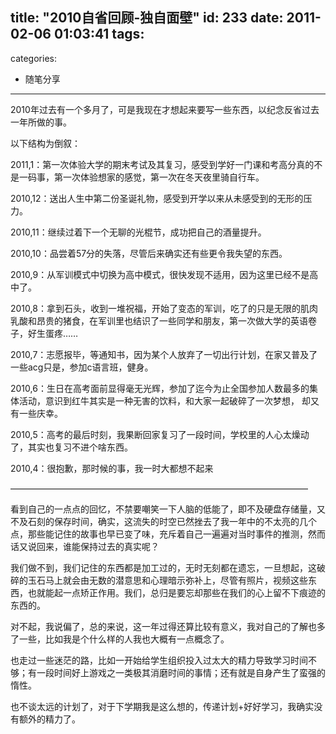 title: "2010自省回顾-独自面壁"
id: 233
date: 2011-02-06 01:03:41
tags: 
- 
categories: 
- 随笔分享
---

2010年过去有一个多月了，可是我现在才想起来要写一些东西，以纪念反省过去一年所做的事。<!--more-->

以下结构为倒叙：

2011,1：第一次体验大学的期末考试及其复习，感受到学好一门课和考高分真的不是一码事，第一次体验想家的感觉，第一次在冬天夜里骑自行车。

2010,12：送出人生中第二份圣诞礼物，感受到开学以来从未感受到的无形的压力。

2010,11：继续过着下一个无聊的光棍节，成功把自己的酒量提升。

2010,10：品尝着57分的失落，尽管后来确实还有些更令我失望的东西。

2010,9：从军训模式中切换为高中模式，很快发现不适用，因为这里已经不是高中了。

2010,8：拿到石头，收到一堆祝福，开始了变态的军训，吃了的只是无限的肌肉乳酸和昂贵的猪食，在军训里也结识了一些同学和朋友，第一次做大学的英语卷子，好生蛋疼……

2010,7：志愿报毕，等通知书，因为某个人放弃了一切出行计划，在家又普及了一些acg只是，参加c语言班，健身。

2010,6：生日在高考面前显得毫无光辉，参加了迄今为止全国参加人数最多的集体活动，意识到红牛其实是一种无害的饮料，和大家一起破碎了一次梦想， 却又有一些庆幸。

2010,5：高考的最后时刻，我果断回家复习了一段时间，学校里的人心太燥动了，其实也复习不进个啥东西。

2010,4：很抱歉，那时候的事，我一时大都想不起来

——————————————————————————————————

看到自己的一点点的回忆，不禁要嘲笑一下人脑的低能了，即不及硬盘存储量，又不及石刻的保存时间，确实，这流失的时空已然挫去了我一年中的不太亮的几个点，那些能记住的故事也早已变了味，充斥着自己一遍遍对当时事件的推测，然而话又说回来，谁能保持过去的真实呢？

我们做不到，我们记住的东西都是加工过的，无时无刻都在遗忘，一旦想起，这破碎的玉石马上就会由无数的潜意思和心理暗示弥补上，尽管有照片，视频这些东西，也就能起一点矫正作用。我们，总归是要忘却那些在我们的心上留不下痕迹的东西的。

对不起，我说偏了，总的来说，这一年过得还算比较有意义，我对自己的了解也多了一些，比如我是个什么样的人我也大概有一点概念了。

也走过一些迷茫的路，比如一开始给学生组织投入过太大的精力导致学习时间不够；有一段时间好上游戏之一类极其消磨时间的事情；还有就是自身产生了蛮强的惰性。

也不谈太远的计划了，对于下学期我是这么想的，传递计划+好好学习，我确实没有额外的精力了。